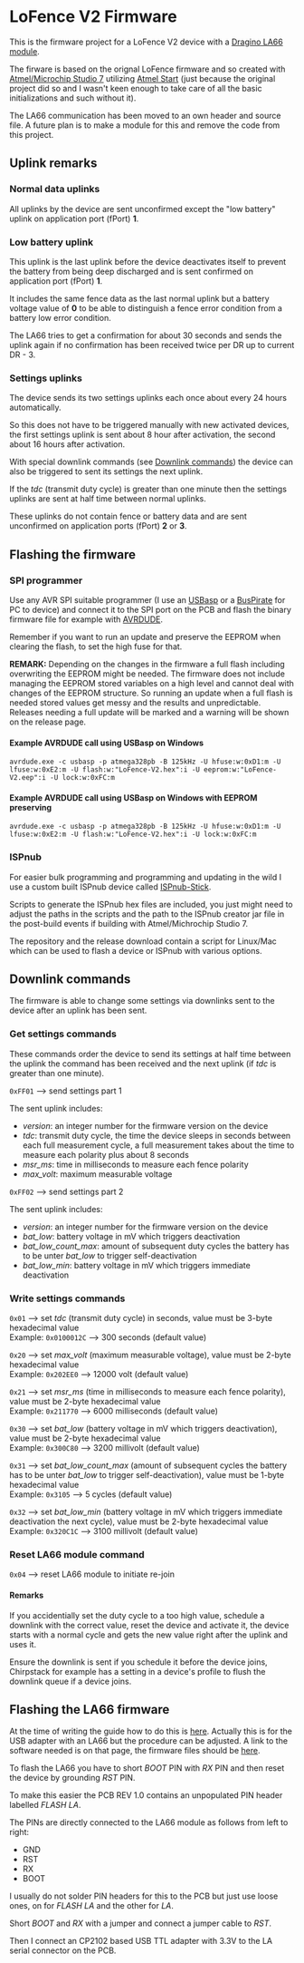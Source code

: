 # LoFence V2 Firmware

This is the firmware project for a LoFence V2 device with a [Dragino LA66 module](https://www.dragino.com/products/lora/item/230-la66-lorawan-module.html).

The firware is based on the orignal LoFence firmware and so created with [Atmel/Microchip Studio 7](https://www.microchip.com/en-us/tools-resources/develop/microchip-studio) utilizing [Atmel Start](https://start.atmel.com/) (just because the original project did so and I wasn't keen enough to take care of all the basic initializations and such without it).

The LA66 communication has been moved to an own header and source file. A future plan is to make a module for this and remove the code from this project.

## Uplink remarks

### Normal data uplinks

All uplinks by the device are sent unconfirmed except the "low battery" uplink on application port (fPort) **1**.

### Low battery uplink

This uplink is the last uplink before the device deactivates itself to prevent the battery from being deep discharged and is sent confirmed on application port (fPort) **1**.

It includes the same fence data as the last normal uplink but a battery voltage value of **0** to be able to distinguish a fence error condition from a battery low error condition.

The LA66 tries to get a confirmation for about 30 seconds and sends the uplink again if no confirmation has been received twice per DR up to current DR - 3.

### Settings uplinks

The device sends its two settings uplinks each once about every 24 hours automatically.

So this does not have to be triggered manually with new activated devices, the first settings uplink is sent about 8 hour after activation, the second about 16 hours after activation.

With special downlink commands (see [Downlink commands](#downlink-commands)) the device can also be triggered to sent its settings the next uplink.

If the *tdc* (transmit duty cycle) is greater than one minute then the settings uplinks are sent at half time between normal uplinks.

These uplinks do not contain fence or battery data and are sent unconfirmed on application ports (fPort) **2** or **3**.

## Flashing the firmware

### SPI programmer

Use any AVR SPI suitable programmer (I use an [USBasp](https://www.fischl.de/usbasp/) or a [BusPirate](http://dangerousprototypes.com/docs/Bus_Pirate) for PC to device) and connect it to the SPI port on the PCB and flash the binary firmware file for example with [AVRDUDE](https://www.nongnu.org/avrdude/).

Remember if you want to run an update and preserve the EEPROM when clearing the flash, to set the high fuse for that.

**REMARK:** Depending on the changes in the firmware a full flash including overwriting the EEPROM might be needed. The firmware does not include managing the EEPROM stored variables on a high level and cannot deal with changes of the EEPROM structure. So running an update when a full flash is needed stored values get messy and the results and unpredictable. Releases needing a full update will be marked and a warning will be shown on the release page.

#### Example AVRDUDE call using USBasp on Windows

    avrdude.exe -c usbasp -p atmega328pb -B 125kHz -U hfuse:w:0xD1:m -U lfuse:w:0xE2:m -U flash:w:"LoFence-V2.hex":i -U eeprom:w:"LoFence-V2.eep":i -U lock:w:0xFC:m

#### Example AVRDUDE call using USBasp on Windows with EEPROM preserving

    avrdude.exe -c usbasp -p atmega328pb -B 125kHz -U hfuse:w:0xD1:m -U lfuse:w:0xE2:m -U flash:w:"LoFence-V2.hex":i -U lock:w:0xFC:m

### ISPnub

For easier bulk programming and programming and updating in the wild I use a custom built ISPnub device called [ISPnub-Stick](https://github.com/Alex9779/ISPnub-Stick).

Scripts to generate the ISPnub hex files are included, you just might need to adjust the paths in the scripts and the path to the ISPnub creator jar file in the post-build events if building with Atmel/Michrochip Studio 7.

The repository and the release download contain a script for Linux/Mac which can be used to flash a device or ISPnub with various options.

## Downlink commands

The firmware is able to change some settings via downlinks sent to the device after an uplink has been sent.

### Get settings commands

These commands order the device to send its settings at half time between the uplink the command has been received and the next uplink (if *tdc* is greater than one minute).

`0xFF01` --> send settings part 1

The sent uplink includes:

- *version*: an integer number for the firmware version on the device
- *tdc*: transmit duty cycle, the time the device sleeps in seconds between each full measurement cycle, a full measurement takes about the time to measure each polarity plus about 8 seconds
- *msr_ms*: time in milliseconds to measure each fence polarity
- *max_volt*: maximum measurable voltage

`0xFF02` --> send settings part 2

The sent uplink includes:

- *version*: an integer number for the firmware version on the device
- *bat_low*: battery voltage in mV which triggers deactivation
- *bat_low_count_max*: amount of subsequent duty cycles the battery has to be unter *bat_low* to trigger self-deactivation
- *bat_low_min*: battery voltage in mV which triggers immediate deactivation

### Write settings commands

`0x01` --> set *tdc* (transmit duty cycle) in seconds, value must be 3-byte hexadecimal value  
Example: `0x0100012C` --> 300 seconds (default value)

`0x20` --> set *max_volt* (maximum measurable voltage), value must be 2-byte hexadecimal value  
Example: `0x202EE0` --> 12000 volt (default value)

`0x21` --> set *msr_ms* (time in milliseconds to measure each fence polarity), value must be 2-byte hexadecimal value  
Example: `0x211770` --> 6000 milliseconds (default value)

`0x30` --> set *bat_low* (battery voltage in mV which triggers deactivation), value must be 2-byte hexadecimal value  
Example: `0x300C80` --> 3200 millivolt (default value)

`0x31` --> set *bat_low_count_max* (amount of subsequent cycles the battery has to be unter *bat_low* to trigger self-deactivation), value must be 1-byte hexadecimal value  
Example: `0x3105` --> 5 cycles (default value)

`0x32` --> set *bat_low_min* (battery voltage in mV which triggers immediate deactivation the next cycle), value must be 2-byte hexadecimal value  
Example: `0x320C1C` --> 3100 millivolt (default value)

### Reset LA66 module command

`0x04` --> reset LA66 module to initiate re-join

#### Remarks

If you accidentially set the duty cycle to a too high value, schedule a downlink with the correct value, reset the device and activate it, the device starts with a normal cycle and gets the new value right after the uplink and uses it.

Ensure the downlink is sent if you schedule it before the device joins, Chirpstack for example has a setting in a device's profile to flush the downlink queue if a device joins.

## Flashing the LA66 firmware

At the time of writing the guide how to do this is [here](http://wiki.dragino.com/xwiki/bin/view/Main/User%20Manual%20for%20LoRaWAN%20End%20Nodes/LA66%20USB%20LoRaWAN%20Adapter%20User%20Manual/#H1.10A0UpgradeFirmwareofLA66USBLoRaWANAdapter).
Actually this is for the USB adapter with an LA66 but the procedure can be adjusted.
A link to the software needed is on that page, the firmware files should be [here](https://www.dropbox.com/sh/sa4uitwn6xdku9u/AAACKj4j7lPeYg1T2OU2t0dfa/LoRaWAN%20End%20Node/LA66%20LoRaWAN%20module).

To flash the LA66 you have to short *BOOT* PIN with *RX* PIN and then reset the device by grounding *RST* PIN.

To make this easier the PCB REV 1.0 contains an unpopulated PIN header labelled *FLASH LA*.

The PINs are directly connected to the LA66 module as follows from left to right:

- GND
- RST
- RX
- BOOT

I usually do not solder PIN headers for this to the PCB but just use loose ones, on for *FLASH LA* and the other for *LA*.

Short *BOOT* and *RX* with a jumper and connect a jumper cable to *RST*.

Then I connect an CP2102 based USB TTL adapter with 3.3V to the LA serial connector on the PCB.
